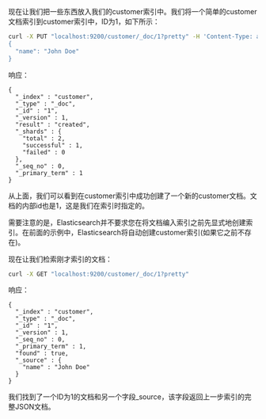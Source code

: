 现在让我们把一些东西放入我们的customer索引中。我们将一个简单的customer文档索引到customer索引中，ID为1，如下所示：
```bash
curl -X PUT "localhost:9200/customer/_doc/1?pretty" -H 'Content-Type: application/json' -d'
{
  "name": "John Doe"
}
```

响应：
```
{
  "_index" : "customer",
  "_type" : "_doc",
  "_id" : "1",
  "_version" : 1,
  "result" : "created",
  "_shards" : {
    "total" : 2,
    "successful" : 1,
    "failed" : 0
  },
  "_seq_no" : 0,
  "_primary_term" : 1
}
```

从上面，我们可以看到在customer索引中成功创建了一个新的customer文档。文档的内部id也是1，这是我们在索引时指定的。

需要注意的是，Elasticsearch并不要求您在将文档编入索引之前先显式地创建索引。在前面的示例中，Elasticsearch将自动创建customer索引(如果它之前不存在)。

现在让我们检索刚才索引的文档：
```bash
curl -X GET "localhost:9200/customer/_doc/1?pretty"
```

响应：
```
{
  "_index" : "customer",
  "_type" : "_doc",
  "_id" : "1",
  "_version" : 1,
  "_seq_no" : 0,
  "_primary_term" : 1,
  "found" : true,
  "_source" : {
    "name" : "John Doe"
  }
}
```

我们找到了一个ID为1的文档和另一个字段_source，该字段返回上一步索引的完整JSON文档。